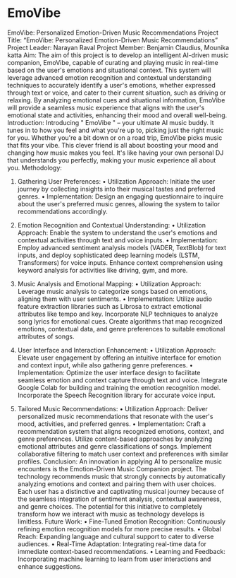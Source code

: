 # EmoVibe
EmoVibe: Personalized Emotion-Driven Music Recommendations
Project Title: “EmoVibe: Personalized Emotion-Driven Music Recommendations”
Project Leader: Narayan Raval
Project Member: Benjamin Claudius, Mounika katta
Aim: The aim of this project is to develop an intelligent AI-driven music companion, EmoVibe, capable of curating and playing music in real-time based on the user's emotions and situational context. This system will leverage advanced emotion recognition and contextual understanding techniques to accurately identify a user's emotions, whether expressed through text or voice, and cater to their current situation, such as driving or relaxing. By analyzing emotional cues and situational information, EmoVibe will provide a seamless music experience that aligns with the user's emotional state and activities, enhancing their mood and overall well-being.
Introduction: Introducing " EmoVibe " – your ultimate AI music buddy. It tunes in to how you feel and what you're up to, picking just the right music for you. Whether you're a bit down or on a road trip, EmoVibe picks music that fits your vibe. This clever friend is all about boosting your mood and changing how music makes you feel. It's like having your own personal DJ that understands you perfectly, making your music experience all about you.
 Methodology:
1.	Gathering User Preferences:
•	Utilization Approach: Initiate the user journey by collecting insights into their musical tastes and preferred genres.
•	Implementation: Design an engaging questionnaire to inquire about the user's preferred music genres, allowing the system to tailor recommendations accordingly.

2.	Emotion Recognition and Contextual Understanding:
•	Utilization Approach: Enable the system to understand the user's emotions and contextual activities through text and voice inputs.
•	Implementation: Employ advanced sentiment analysis models (VADER, TextBlob) for text inputs, and deploy sophisticated deep learning models (LSTM, Transformers) for voice inputs. Enhance context comprehension using keyword analysis for activities like driving, gym, and more.

3.	Music Analysis and Emotional Mapping:
•	Utilization Approach: Leverage music analysis to categorize songs based on emotions, aligning them with user sentiments.
•	Implementation: Utilize audio feature extraction libraries such as Librosa to extract emotional attributes like tempo and key. Incorporate NLP techniques to analyze song lyrics for emotional cues. Create algorithms that map recognized emotions, contextual data, and genre preferences to suitable emotional attributes of songs.
4.	User Interface and Interaction Enhancement:
•	Utilization Approach: Elevate user engagement by offering an intuitive interface for emotion and context input, while also gathering genre preferences.
•	Implementation: Optimize the user interface design to facilitate seamless emotion and context capture through text and voice. Integrate Google Colab for building and training the emotion recognition model. Incorporate the Speech Recognition library for accurate voice input.

5.	Tailored Music Recommendations:
•	Utilization Approach: Deliver personalized music recommendations that resonate with the user's mood, activities, and preferred genres.
•	Implementation: Craft a recommendation system that aligns recognized emotions, context, and genre preferences. Utilize content-based approaches by analyzing emotional attributes and genre classifications of songs. Implement collaborative filtering to match user context and preferences with similar profiles.
Conclusion:
An innovation in applying AI to personalize music encounters is the Emotion-Driven Music Companion project. The technology recommends music that strongly connects by automatically analyzing emotions and context and pairing them with user choices. Each user has a distinctive and captivating musical journey because of the seamless integration of sentiment analysis, contextual awareness, and genre choices. The potential for this initiative to completely transform how we interact with music as technology develops is limitless.
Future Work:
•	Fine-Tuned Emotion Recognition: Continuously refining emotion recognition models for more precise results.
•	Global Reach: Expanding language and cultural support to cater to diverse audiences.
•	Real-Time Adaptation: Integrating real-time data for immediate context-based recommendations.
•	Learning and Feedback: Incorporating machine learning to learn from user interactions and enhance suggestions.

